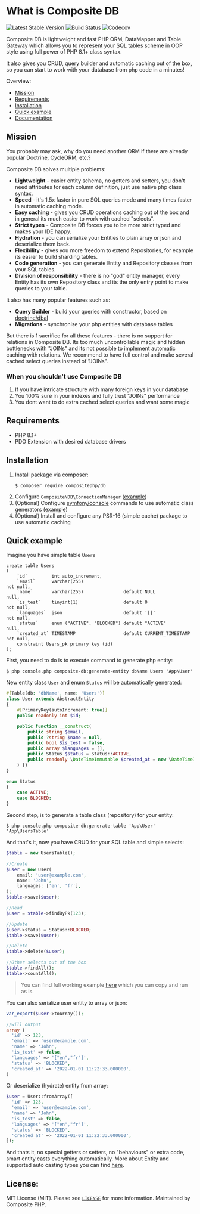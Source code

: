 # What is Composite DB
[![Latest Stable Version](https://poser.pugx.org/compositephp/db/v/stable)](https://packagist.org/packages/compositephp/db)
[![Build Status](https://github.com/compositephp/db/actions/workflows/main.yml/badge.svg)](https://github.com/compositephp/db/actions)
[![Codecov](https://codecov.io/gh/compositephp/db/branch/master/graph/badge.svg)](https://codecov.io/gh/compositephp/db/)

Composite DB is lightweight and fast PHP ORM, DataMapper and Table Gateway which allows you to represent your SQL tables 
scheme in OOP style using full power of PHP 8.1+ class syntax. 

It also gives you CRUD, query builder and automatic caching out of the box, so you can start
to work with your database from php code in a minutes!

Overview:
* [Mission](#mission)
* [Requirements](#requirements)
* [Installation](#installation)
* [Quick example](#quick-example)
* [Documentation](doc/README.md)

## Mission
You probably may ask, why do you need another ORM if there are already popular Doctrine, CycleORM, etc.?

Composite DB solves multiple problems:

* **Lightweight** - easier entity schema, no getters and setters, you don't need attributes for each column definition, 
just use native php class syntax.
* **Speed** - it's 1.5x faster in pure SQL queries mode and many times faster in automatic caching mode.
* **Easy caching** - gives you CRUD operations caching out of the box and in general its much easier to work with cached "selects".
* **Strict types** - Composite DB forces you to be more strict typed and makes your IDE happy.
* **Hydration** - you can serialize your Entities to plain array or json and deserialize them back.
* **Flexibility** - gives you more freedom to extend Repositories, for example its easier to build sharding tables.
* **Code generation** - you can generate Entity and Repository classes from your SQL tables.
* **Division of responsibility** - there is no "god" entity manager, every Entity has its own Repository class and its the only entry point to make queries to your table.

It also has many popular features such as:

* **Query Builder** - build your queries with constructor, based on [doctrine/dbal](https://github.com/doctrine/dbal)
* **Migrations** - synchronise your php entities with database tables

But there is 1 sacrifice for all these features - there is no support for relations in Composite DB. Its too much
uncontrollable magic and hidden bottlenecks with "JOINs" and its not possible to implement automatic caching with
relations. We recommend to have full control and make several cached select queries instead of "JOINs".

### When you shouldn't use Composite DB

1. If you have intricate structure with many foreign keys in your database 
2. You 100% sure in your indexes and fully trust "JOINs" performance
3. You dont want to do extra cached select queries and want some magic

## Requirements

* PHP 8.1+
* PDO Extension with desired database drivers

## Installation

1. Install package via composer:
    ```shell
    $ composer require compositephp/db
    ```
2. Configure `Composite\DB\ConnectionManager` ([example](./doc/configuration.md#configure-connectionmanager))
3. (Optional) Configure [symfony/console](https://symfony.com/doc/current/components/console.html#creating-a-console-application) 
commands to use automatic class generators ([example](./doc/configuration.md#configure-console-commands))
4. (Optional) Install and configure any PSR-16 (simple cache) package to use automatic caching

## Quick example
Imagine you have simple table `Users`

```mysql
create table Users
(
    `id`         int auto_increment,
    `email`      varchar(255)                                         not null,
    `name`       varchar(255)               default NULL              null,
    `is_test`    tinyint(1)                 default 0                 not null,
    `languages`  json                       default '[]'              not null,
    `status`     enum ("ACTIVE", "BLOCKED") default "ACTIVE"          null,
    `created_at` TIMESTAMP                  default CURRENT_TIMESTAMP not null,
    constraint Users_pk primary key (id)
);
```

First, you need to do is to execute command to generate php entity:

```shell
$ php console.php composite-db:generate-entity dbName Users 'App\User'
```

New entity class `User` and enum `Status` will be automatically generated:

```php
#[Table(db: 'dbName', name: 'Users')]
class User extends AbstractEntity
{
    #[PrimaryKey(autoIncrement: true)]
    public readonly int $id;

    public function __construct(
        public string $email,
        public ?string $name = null,
        public bool $is_test = false,
        public array $languages = [],
        public Status $status = Status::ACTIVE,
        public readonly \DateTimeImmutable $created_at = new \DateTimeImmutable(),
    ) {}
}
```

```php
enum Status
{
    case ACTIVE;
    case BLOCKED;
}
```

Second step, is to generate a table class (repository) for your entity:

```shell
$ php console.php composite-db:generate-table 'App\User' 'App\UsersTable'
```

And that's it, now you have CRUD for your SQL table and simple selects:

```php
$table = new UsersTable();

//Create
$user = new User(
    email: 'user@example.com',
    name: 'John',
    languages: ['en', 'fr'],
);
$table->save($user);

//Read
$user = $table->findByPk(123);

//Update
$user->status = Status::BLOCKED;
$table->save($user);

//Delete
$table->delete($user);

//Other selects out of the box
$table->findAll();
$table->countAll();
```

> You can find full working example [here](doc/example.md) which you can copy and run as is.

You can also serialize user entity to array or json:

```php
var_export($user->toArray());

//will output
array (
  'id' => 123,
  'email' => 'user@example.com',
  'name' => 'John',
  'is_test' => false,
  'languages' => '["en","fr"]',
  'status' => 'BLOCKED',
  'created_at' => '2022-01-01 11:22:33.000000',
)
```

Or deserialize (hydrate) entity from array:

```php
$user = User::fromArray([
  'id' => 123,
  'email' => 'user@example.com',
  'name' => 'John',
  'is_test' => false,
  'languages' => '["en","fr"]',
  'status' => 'BLOCKED',
  'created_at' => '2022-01-01 11:22:33.000000',
]);
```

And thats it, no special getters or setters, no "behaviours" or extra code, smart entity casts everything automatically.
More about Entity and supported auto casting types you can find [here](doc/entity.md).

## License:

MIT License (MIT). Please see [`LICENSE`](./LICENSE) for more information. Maintained by Composite PHP.
